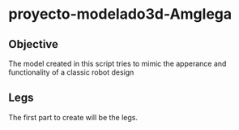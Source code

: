 # proyecto-modelado3d-Amglega

## Objective

The model created in this script tries to mimic the apperance and functionality of a classic robot design

## Legs

The first part to create will be the legs.
